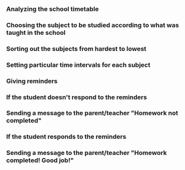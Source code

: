 ### Analyzing the school timetable
### Choosing the subject to be studied according to what was taught in the school
### Sorting out the subjects from hardest to lowest
### Setting particular time intervals for each subject
### Giving reminders
### If the student doesn't respond to the reminders
### Sending a message to the parent/teacher "Homework not completed"
### If the student responds to the reminders
### Sending a message to the parent/teacher "Homework completed! Good job!"